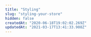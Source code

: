 ```yaml
---
title: "Styling"
slug: "styling-your-store"
hidden: false
createdAt: "2020-06-18T19:02:02.269Z"
updatedAt: "2021-03-17T13:41:33.908Z"
---
```

